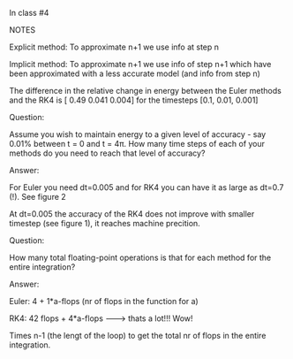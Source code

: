 In class #4 

NOTES

Explicit method: To approximate n+1 we use info at step n

Implicit method: To approximate n+1 we use info of step n+1 which have been approximated with a less accurate model (and info from step n)

The difference in the relative change in energy between the Euler methods and the RK4 is [ 0.49  0.041  0.004] for the timesteps [0.1, 0.01, 0.001]

Question:

Assume you wish to maintain energy to a given level of accuracy - say 0.01% between t = 0 and t = 4π. How many time steps of each of your methods do you need to reach that level of accuracy? 

Answer: 

For Euler you need dt=0.005 and for RK4 you can have it as large as dt=0.7 (!). See figure 2

At dt=0.005 the accuracy of the RK4 does not improve with smaller timestep (see figure 1), it reaches machine precition. 

Question: 

How many total floating-point operations is that for each method for the entire integration? 

Answer:

Euler: 4 + 1*a-flops (nr of flops in the function for a)

RK4: 42 flops + 4*a-flops ---> thats a lot!!! Wow!

Times n-1 (the lengt of the loop) to get the total nr of flops in the entire integration. 




